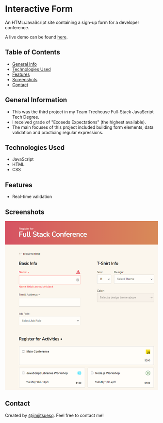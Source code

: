 # Interactive Form

An HTML/JavaScript site containing a sign-up form for a developer conference.

A live demo can be found [here](https://jimjitsuesq.github.io/portfolio-interactive-form/).


## Table of Contents

* [General Info](#general-information)
* [Technologies Used](#technologies-used)
* [Features](#features)
* [Screenshots](#screenshots)
* [Contact](#contact)


## General Information

- This was the third project in my Team Treehouse Full-Stack JavaScript Tech Degree.
- I received grade of "Exceeds Expectations" (the highest available).
- The main focuses of this project included building form elements, data validation and practicing regular expressions.


## Technologies Used

- JavaScript
- HTML
- CSS


## Features

- Real-time validation


## Screenshots

![Example screenshot](screenshot.png)



## Contact

Created by [@jimjitsuesq](https://www.jimpeters.dev/).  Feel free to contact me!
